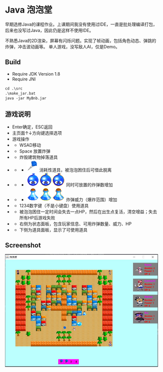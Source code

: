 # Java 泡泡堂
早期选修Java的课程作业。上课期间我没有使用过IDE，一直是批处理编译打包，后来也没写过Java，因此仍是这样不使用IDE。

不熟悉Java的2D渲染，屏幕有闪烁问题。实现了帧动画，包括角色动态、弹跳的炸弹，冲击波动画等。
单人游戏，没写敌人AI，仅是Demo。

## Build
+ Require JDK Version 1.8
+ Require JNI
```
cd .\src
.\make_jar.bat
java -jar MyBnb.jar
```

## 游戏说明
+ Enter确定，ESC返回
+ 主页面↑↓方向键选择选项
+ 游戏操作
+ - WSAD移动
+ - Space 放置炸弹
+ - 炸毁建筑物掉落道具
+ - * ![needle](./src/res/tileset/needle.png) 消耗性道具，被泡泡困住后可借此脱离
+ - * ![bomb_plus](./src/res/tileset/bomb_plus.png) 同时可放置的炸弹数增加
+ - * ![power_plus](./src/res/tileset/power_plus.png) 炸弹威力（爆炸范围）增加
+ - 1234数字键（不是小键盘）使用道具
+ - 被泡泡困住一定时间会失去一点HP，然后在出生点复活，清空增益；失去所有HP后游戏失败
+ - 右侧为状态面板，包含玩家信息、可用炸弹数量、威力、HP
+ - 下侧为道具面板，显示了可使用道具

## Screenshot
![Screenshot](./Screenshot.jpg)
